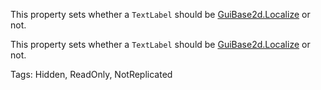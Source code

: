 This property sets whether a `TextLabel` should be [GuiBase2d.Localize](https://developer.roblox.com/api-reference/property/GuiBase2d/Localize) or not.
	
This property sets whether a `TextLabel` should be [GuiBase2d.Localize](https://developer.roblox.com/api-reference/property/GuiBase2d/Localize) or not.

Tags: Hidden, ReadOnly, NotReplicated